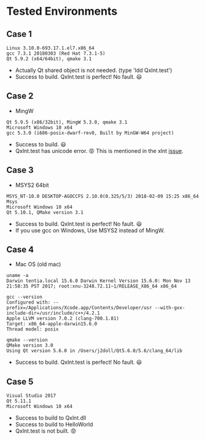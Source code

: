 # Tested Environments

## Case 1

```
Linux 3.10.0-693.17.1.el7.x86_64
gcc 7.3.1 20180303 (Red Hat 7.3.1-5)
Qt 5.9.2 (x64/64bit), qmake 3.1 
```

- Actually Qt shared object is not needed. (type 'ldd Qxlnt.test')
- Success to build. Qxlnt.test is perfect! No fault. :smiley:

## Case 2
- MingW

```
Qt 5.9.5 (x86/32bit), MingW 5.3.0, qmake 3.1
Microsoft Windows 10 x64
gcc 5.3.0 (i686-posix-dwarf-rev0, Built by MinGW-W64 project)
```

- Success to build. :smiley:
- Qxlnt.test has unicode error. :rage: This is mentioned in the xlnt [issue](https://github.com/tfussell/xlnt/issues/251).

## Case 3
- MSYS2 64bit

```
MSYS_NT-10.0 DESKTOP-AGOCCFS 2.10.0(0.325/5/3) 2018-02-09 15:25 x86_64 Msys
Microsoft Windows 10 x64
Qt 5.10.1, QMake version 3.1
```

- Success to build. Qxlnt.test is perfect! No fault. :smiley:
- If you use gcc on Windows, Use MSYS2 instead of MingW. 

## Case 4
- Mac OS (old mac)

```
uname -a
Darwin tentia.local 15.6.0 Darwin Kernel Version 15.6.0: Mon Nov 13 21:58:35 PST 2017; root:xnu-3248.72.11~1/RELEASE_X86_64 x86_64

gcc --version
Configured with: --prefix=/Applications/Xcode.app/Contents/Developer/usr --with-gxx-include-dir=/usr/include/c++/4.2.1
Apple LLVM version 7.0.2 (clang-700.1.81)
Target: x86_64-apple-darwin15.6.0
Thread model: posix

qmake --version
QMake version 3.0
Using Qt version 5.6.0 in /Users/j2doll/Qt5.6.0/5.6/clang_64/lib
```

- Success to build. Qxlnt.test is perfect! No fault. :smiley:

## Case 5

```
Visual Studio 2017
Qt 5.11.1
Microsoft Windows 10 x64
```

- Success to build to Qxlnt.dll
- Success to build to HelloWorld
- Qxlnt.test is not built. :rage:

